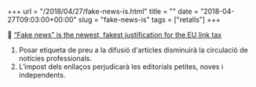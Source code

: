 +++
url = "/2018/04/27/fake-news-is.html"
title = ""
date = "2018-04-27T09:03:00+00:00"
slug = "fake-news-is"
tags = ["retalls"]
+++

📎 [“Fake news” is the newest, fakest justification for the EU link tax](https://juliareda.eu/2018/04/fake-news-link-tax/)

1. Posar etiqueta de preu a la difusió d'articles disminuirà la circulació de notícies professionals.
2. L’impost dels enllaços perjudicarà les editorials petites, noves i independents.

